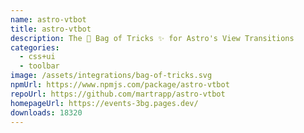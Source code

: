 ```yaml
---
name: astro-vtbot
title: astro-vtbot
description: The 👜 Bag of Tricks ✨ for Astro's View Transitions
categories:
  - css+ui
  - toolbar
image: /assets/integrations/bag-of-tricks.svg
npmUrl: https://www.npmjs.com/package/astro-vtbot
repoUrl: https://github.com/martrapp/astro-vtbot
homepageUrl: https://events-3bg.pages.dev/
downloads: 18320
---
```

